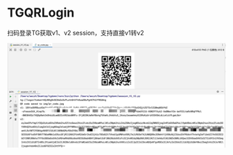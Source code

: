 # TGQRLogin
扫码登录TG获取v1、v2 session，支持直接v1转v2

![演示](https://raw.githubusercontent.com/fish2018/TGQRLogin/main/demo.jpg)
